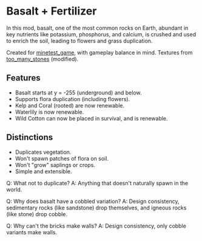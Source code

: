 # Basalt + Fertilizer
In this mod, basalt, one of the most common rocks on Earth, abundant in key nutrients like potassium, phosphorus, and calcium, is crushed and used to enrich the soil, leading to flowers and grass duplication.

Created for [minetest_game](https://content.minetest.net/packages/Minetest/minetest_game/), with gameplay balance in mind. Textures from [too_many_stones](https://content.minetest.net/packages/JoeEnderman/too_many_stones/) (modified).

## Features
- Basalt starts at y = -255 (underground) and below.
- Supports flora duplication (including flowers).
- Kelp and Coral (rooted) are now renewable.
- Waterlily is now renewable.
- Wild Cotton can now be placed in survival, and is renewable.

## Distinctions
- Duplicates vegetation.
- Won't spawn patches of flora on soil.
- Won't "grow" saplings or crops.
- Simple and extensible.

Q: What not to duplicate?
A: Anything that doesn't naturally spawn in the world.

Q: Why does basalt have a cobbled variation?
A: Design consistency, sedimentary rocks (like sandstone) drop themselves, and igneous rocks (like stone) drop cobble.

Q: Why can't the bricks make walls?
A: Design consistency, only cobble variants make walls.
